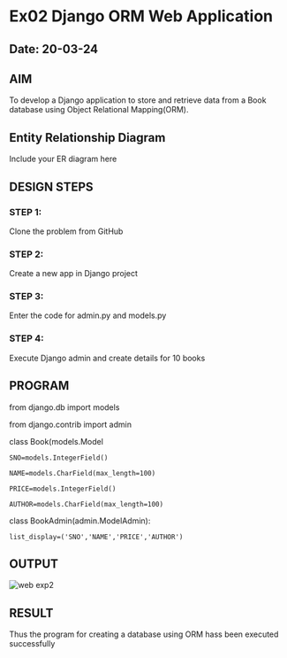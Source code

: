 # Ex02 Django ORM Web Application
## Date: 20-03-24

## AIM
To develop a Django application to store and retrieve data from a Book database using Object Relational Mapping(ORM).

## Entity Relationship Diagram

Include your ER diagram here

## DESIGN STEPS

### STEP 1:
Clone the problem from GitHub

### STEP 2:
Create a new app in Django project

### STEP 3:
Enter the code for admin.py and models.py

### STEP 4:
Execute Django admin and create details for 10 books

## PROGRAM
from django.db import models

from django.contrib import admin

class Book(models.Model

    SNO=models.IntegerField()
    
    NAME=models.CharField(max_length=100)
    
    PRICE=models.IntegerField()
    
    AUTHOR=models.CharField(max_length=100)
    
    
 
class BookAdmin(admin.ModelAdmin):

    list_display=('SNO','NAME','PRICE','AUTHOR')


## OUTPUT
![web exp2](https://github.com/KiranbalajiH/ORM/assets/149135475/e2e8e5ea-f2da-4892-86d2-5cfa3ac5e1b0)




## RESULT
Thus the program for creating a database using ORM hass been executed successfully
